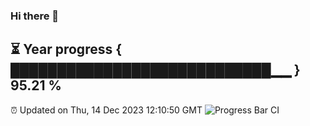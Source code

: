 ### Hi there 👋
⏳ Year progress { ████████████████████████████▁▁ } 95.21 %
---
⏰ Updated on Thu, 14 Dec 2023 12:10:50 GMT
![Progress Bar CI](https://github.com/Moyi321/Moyi321/workflows/Progress%20Bar%20CI/badge.svg)
